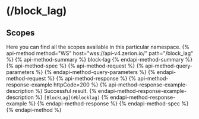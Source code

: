 # (/block_lag)
## Scopes 
Here you can find all the scopes available in this particular namespace. 
{% api-method method="WS" host="wss://api-v4.zerion.io/" path="/block_lag" %}
{% api-method-summary %} block-lag {% endapi-method-summary %}
{% api-method-spec %}
{% api-method-request %}
{% api-method-query-parameters %}
{% endapi-method-query-parameters %}
{% endapi-method-request %}
{% api-method-response %}
{% api-method-response-example httpCode=200 %}
{% api-method-response-example-description %}
Successful result.
{% endapi-method-response-example-description %}
```[BlockLag](#blocklag)```
{% endapi-method-response-example %}
{% endapi-method-response %}
{% endapi-method-spec %}
{% endapi-method %}

